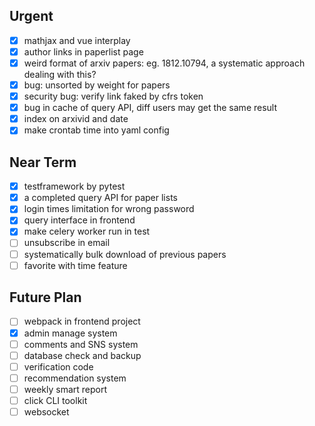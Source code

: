 ## Urgent

- [x] mathjax and vue interplay
- [x] author links in paperlist page
- [x] weird format of arxiv papers: eg. 1812.10794, a systematic approach dealing with this?
- [x] bug: unsorted by weight for papers
- [x] security bug: verify link faked by cfrs token
- [x] bug in cache of query API, diff users may get the same result 
- [x] index on arxivid and date
- [x] make crontab time into yaml config

## Near Term

- [x] testframework by pytest
- [x] a completed query API for paper lists
- [x] login times limitation for wrong password
- [x] query interface in frontend
- [x] make celery worker run in test
- [ ] unsubscribe in email
- [ ] systematically bulk download of previous papers
- [ ] favorite with time feature

## Future Plan

- [ ] webpack in frontend project
- [x] admin manage system
- [ ] comments and SNS system
- [ ] database check and backup
- [ ] verification code
- [ ] recommendation system
- [ ] weekly smart report
- [ ] click CLI toolkit
- [ ] websocket